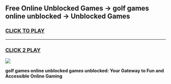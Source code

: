 
## Free Online Unblocked Games → golf games online unblocked → Unblocked Games
<h3>
<a href="https://premium.freeplayer.one?title=golf_games_online_unblocked&ref=21F">CLICK TO PLAY</a></h3>
<hr>

<h3>
<a href="https://premium.freeplayer.one?title=golf_games_online_unblocked&ref=21F">CLICK 2 PLAY</a>
  
</h3>

<a href="https://premium.freeplayer.one?title=golf_games_online_unblocked&ref=21F/"><img src="https://clearcache.store/games.png"></a>


**golf games online unblocked games unblocked: Your Gateway to Fun and Accessible Online Gaming**
